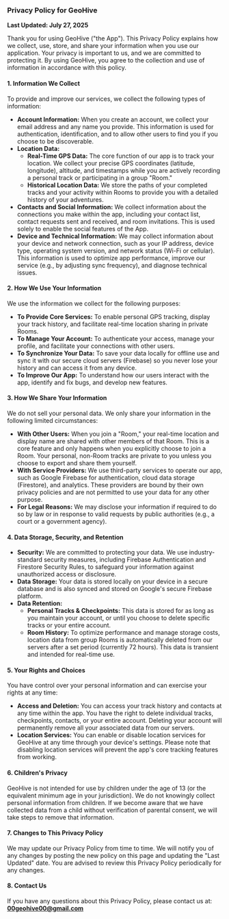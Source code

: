### Privacy Policy for GeoHive

**Last Updated: July 27, 2025**

Thank you for using GeoHive ("the App"). This Privacy Policy explains how we collect, use, store, and share your information when you use our application. Your privacy is important to us, and we are committed to protecting it. By using GeoHive, you agree to the collection and use of information in accordance with this policy.

#### **1. Information We Collect**

To provide and improve our services, we collect the following types of information:

*   **Account Information:** When you create an account, we collect your email address and any name you provide. This information is used for authentication, identification, and to allow other users to find you if you choose to be discoverable.
*   **Location Data:**
    *   **Real-Time GPS Data:** The core function of our app is to track your location. We collect your precise GPS coordinates (latitude, longitude), altitude, and timestamps while you are actively recording a personal track or participating in a group "Room."
    *   **Historical Location Data:** We store the paths of your completed tracks and your activity within Rooms to provide you with a detailed history of your adventures.
*   **Contacts and Social Information:** We collect information about the connections you make within the app, including your contact list, contact requests sent and received, and room invitations. This is used solely to enable the social features of the App.
*   **Device and Technical Information:** We may collect information about your device and network connection, such as your IP address, device type, operating system version, and network status (Wi-Fi or cellular). This information is used to optimize app performance, improve our service (e.g., by adjusting sync frequency), and diagnose technical issues.

#### **2. How We Use Your Information**

We use the information we collect for the following purposes:

*   **To Provide Core Services:** To enable personal GPS tracking, display your track history, and facilitate real-time location sharing in private Rooms.
*   **To Manage Your Account:** To authenticate your access, manage your profile, and facilitate your connections with other users.
*   **To Synchronize Your Data:** To save your data locally for offline use and sync it with our secure cloud servers (Firebase) so you never lose your history and can access it from any device.
*   **To Improve Our App:** To understand how our users interact with the app, identify and fix bugs, and develop new features.

#### **3. How We Share Your Information**

We do not sell your personal data. We only share your information in the following limited circumstances:

*   **With Other Users:** When you join a "Room," your real-time location and display name are shared with other members of that Room. This is a core feature and only happens when you explicitly choose to join a Room. Your personal, non-Room tracks are private to you unless you choose to export and share them yourself.
*   **With Service Providers:** We use third-party services to operate our app, such as Google Firebase for authentication, cloud data storage (Firestore), and analytics. These providers are bound by their own privacy policies and are not permitted to use your data for any other purpose.
*   **For Legal Reasons:** We may disclose your information if required to do so by law or in response to valid requests by public authorities (e.g., a court or a government agency).

#### **4. Data Storage, Security, and Retention**

*   **Security:** We are committed to protecting your data. We use industry-standard security measures, including Firebase Authentication and Firestore Security Rules, to safeguard your information against unauthorized access or disclosure.
*   **Data Storage:** Your data is stored locally on your device in a secure database and is also synced and stored on Google's secure Firebase platform.
*   **Data Retention:**
    *   **Personal Tracks & Checkpoints:** This data is stored for as long as you maintain your account, or until you choose to delete specific tracks or your entire account.
    *   **Room History:** To optimize performance and manage storage costs, location data from group Rooms is automatically deleted from our servers after a set period (currently 72 hours). This data is transient and intended for real-time use.

#### **5. Your Rights and Choices**

You have control over your personal information and can exercise your rights at any time:

*   **Access and Deletion:** You can access your track history and contacts at any time within the app. You have the right to delete individual tracks, checkpoints, contacts, or your entire account. Deleting your account will permanently remove all your associated data from our servers.
*   **Location Services:** You can enable or disable location services for GeoHive at any time through your device's settings. Please note that disabling location services will prevent the app's core tracking features from working.

#### **6. Children's Privacy**

GeoHive is not intended for use by children under the age of 13 (or the equivalent minimum age in your jurisdiction). We do not knowingly collect personal information from children. If we become aware that we have collected data from a child without verification of parental consent, we will take steps to remove that information.

#### **7. Changes to This Privacy Policy**

We may update our Privacy Policy from time to time. We will notify you of any changes by posting the new policy on this page and updating the "Last Updated" date. You are advised to review this Privacy Policy periodically for any changes.

#### **8. Contact Us**

If you have any questions about this Privacy Policy, please contact us at: **00geohive00@gmail.com**

